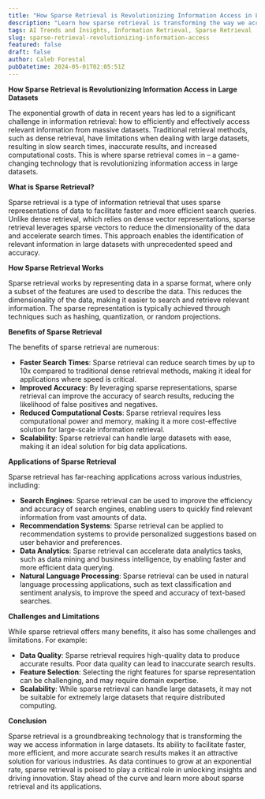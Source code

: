 ```yaml
---
title: "How Sparse Retrieval is Revolutionizing Information Access in Large Datasets"
description: "Learn how sparse retrieval is transforming the way we access information in large datasets, enabling faster, more efficient, and more accurate search results."
tags: AI Trends and Insights, Information Retrieval, Sparse Retrieval
slug: sparse-retrieval-revolutionizing-information-access
featured: false
draft: false
author: Caleb Forestal
pubDatetime: 2024-05-01T02:05:51Z
---
```








**How Sparse Retrieval is Revolutionizing Information Access in Large Datasets**

The exponential growth of data in recent years has led to a significant challenge in information retrieval: how to efficiently and effectively access relevant information from massive datasets. Traditional retrieval methods, such as dense retrieval, have limitations when dealing with large datasets, resulting in slow search times, inaccurate results, and increased computational costs. This is where sparse retrieval comes in – a game-changing technology that is revolutionizing information access in large datasets.

**What is Sparse Retrieval?**

Sparse retrieval is a type of information retrieval that uses sparse representations of data to facilitate faster and more efficient search queries. Unlike dense retrieval, which relies on dense vector representations, sparse retrieval leverages sparse vectors to reduce the dimensionality of the data and accelerate search times. This approach enables the identification of relevant information in large datasets with unprecedented speed and accuracy.

**How Sparse Retrieval Works**

Sparse retrieval works by representing data in a sparse format, where only a subset of the features are used to describe the data. This reduces the dimensionality of the data, making it easier to search and retrieve relevant information. The sparse representation is typically achieved through techniques such as hashing, quantization, or random projections.

**Benefits of Sparse Retrieval**

The benefits of sparse retrieval are numerous:

* **Faster Search Times**: Sparse retrieval can reduce search times by up to 10x compared to traditional dense retrieval methods, making it ideal for applications where speed is critical.
* **Improved Accuracy**: By leveraging sparse representations, sparse retrieval can improve the accuracy of search results, reducing the likelihood of false positives and negatives.
* **Reduced Computational Costs**: Sparse retrieval requires less computational power and memory, making it a more cost-effective solution for large-scale information retrieval.
* **Scalability**: Sparse retrieval can handle large datasets with ease, making it an ideal solution for big data applications.

**Applications of Sparse Retrieval**

Sparse retrieval has far-reaching applications across various industries, including:

* **Search Engines**: Sparse retrieval can be used to improve the efficiency and accuracy of search engines, enabling users to quickly find relevant information from vast amounts of data.
* **Recommendation Systems**: Sparse retrieval can be applied to recommendation systems to provide personalized suggestions based on user behavior and preferences.
* **Data Analytics**: Sparse retrieval can accelerate data analytics tasks, such as data mining and business intelligence, by enabling faster and more efficient data querying.
* **Natural Language Processing**: Sparse retrieval can be used in natural language processing applications, such as text classification and sentiment analysis, to improve the speed and accuracy of text-based searches.

**Challenges and Limitations**

While sparse retrieval offers many benefits, it also has some challenges and limitations. For example:

* **Data Quality**: Sparse retrieval requires high-quality data to produce accurate results. Poor data quality can lead to inaccurate search results.
* **Feature Selection**: Selecting the right features for sparse representation can be challenging, and may require domain expertise.
* **Scalability**: While sparse retrieval can handle large datasets, it may not be suitable for extremely large datasets that require distributed computing.

**Conclusion**

Sparse retrieval is a groundbreaking technology that is transforming the way we access information in large datasets. Its ability to facilitate faster, more efficient, and more accurate search results makes it an attractive solution for various industries. As data continues to grow at an exponential rate, sparse retrieval is poised to play a critical role in unlocking insights and driving innovation. Stay ahead of the curve and learn more about sparse retrieval and its applications.